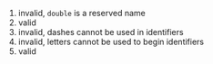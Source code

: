 1. invalid, `double` is a reserved name
2. valid
3. invalid, dashes cannot be used in identifiers
4. invalid, letters cannot be used to begin identifiers
5. valid